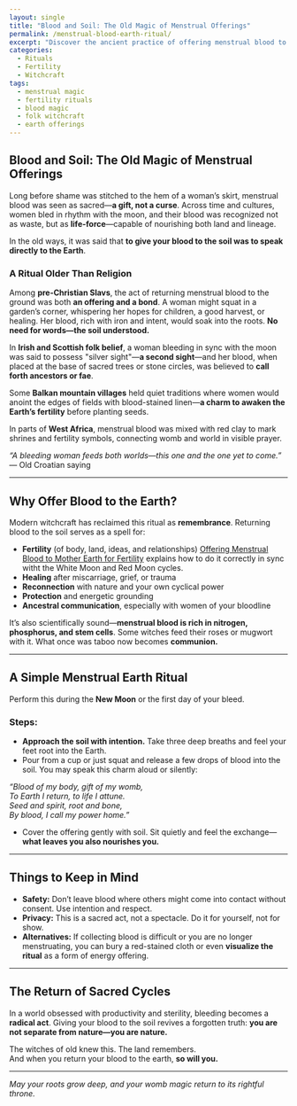 ```yaml
---
layout: single
title: "Blood and Soil: The Old Magic of Menstrual Offerings"
permalink: /menstrual-blood-earth-ritual/
excerpt: "Discover the ancient practice of offering menstrual blood to the Earth. Rooted in fertility rites, moon cycles, and folk traditions, this ritual honors the sacred bond between womb and soil."
categories:
  - Rituals
  - Fertility
  - Witchcraft
tags:
  - menstrual magic
  - fertility rituals
  - blood magic
  - folk witchcraft
  - earth offerings
---
```


## Blood and Soil: The Old Magic of Menstrual Offerings

Long before shame was stitched to the hem of a woman’s skirt, menstrual blood was seen as sacred—**a gift, not a curse**. Across time and cultures, women bled in rhythm with the moon, and their blood was recognized not as waste, but as **life-force**—capable of nourishing both land and lineage.

In the old ways, it was said that **to give your blood to the soil was to speak directly to the Earth**.

### A Ritual Older Than Religion

Among **pre-Christian Slavs**, the act of returning menstrual blood to the ground was both **an offering and a bond**. A woman might squat in a garden’s corner, whispering her hopes for children, a good harvest, or healing. Her blood, rich with iron and intent, would soak into the roots. **No need for words—the soil understood.**

In **Irish and Scottish folk belief**, a woman bleeding in sync with the moon was said to possess "silver sight"—**a second sight**—and her blood, when placed at the base of sacred trees or stone circles, was believed to **call forth ancestors or fae**.

Some **Balkan mountain villages** held quiet traditions where women would anoint the edges of fields with blood-stained linen—**a charm to awaken the Earth’s fertility** before planting seeds.

In parts of **West Africa**, menstrual blood was mixed with red clay to mark shrines and fertility symbols, connecting womb and world in visible prayer.

*“A bleeding woman feeds both worlds—this one and the one yet to come.”* — Old Croatian saying

---

## Why Offer Blood to the Earth?

Modern witchcraft has reclaimed this ritual as **remembrance**. Returning blood to the soil serves as a spell for:

- **Fertility** (of body, land, ideas, and relationships)
[Offering Menstrual Blood to Mother Earth for Fertility](/fertility-rituals-menstrual-magic/) explains how to do it correctly in sync witht the White Moon and Red Moon cycles. 
- **Healing** after miscarriage, grief, or trauma  
- **Reconnection** with nature and your own cyclical power  
- **Protection** and energetic grounding  
- **Ancestral communication**, especially with women of your bloodline

It’s also scientifically sound—**menstrual blood is rich in nitrogen, phosphorus, and stem cells**. Some witches feed their roses or mugwort with it. What once was taboo now becomes **communion.**

---

## A Simple Menstrual Earth Ritual

Perform this during the **New Moon** or the first day of your bleed.

### Steps:
- **Approach the soil with intention.** Take three deep breaths and feel your feet root into the Earth.
- Pour from a cup or just squat and release a few drops of blood into the soil. You may speak this charm aloud or silently:

*“Blood of my body, gift of my womb,  
To Earth I return, to life I attune.  
Seed and spirit, root and bone,  
By blood, I call my power home.”*

- Cover the offering gently with soil. Sit quietly and feel the exchange—**what leaves you also nourishes you.**

---

## Things to Keep in Mind

- **Safety:** Don’t leave blood where others might come into contact without consent. Use intention and respect.
- **Privacy:** This is a sacred act, not a spectacle. Do it for yourself, not for show.
- **Alternatives:** If collecting blood is difficult or you are no longer menstruating, you can bury a red-stained cloth or even **visualize the ritual** as a form of energy offering. 

---

## The Return of Sacred Cycles

In a world obsessed with productivity and sterility, bleeding becomes a **radical act**. Giving your blood to the soil revives a forgotten truth: **you are not separate from nature—you are nature.**

The witches of old knew this. The land remembers.  
And when you return your blood to the earth, **so will you.**

---

*May your roots grow deep, and your womb magic return to its rightful throne.*

